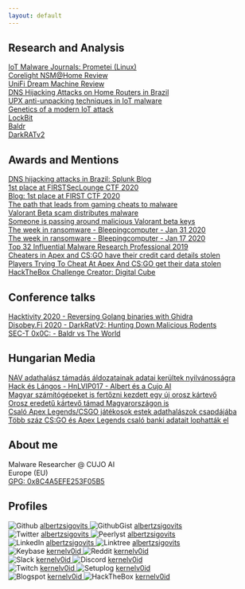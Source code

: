 ```yaml
---
layout: default
---
```

## Research and Analysis  

[IoT Malware Journals: Prometei (Linux)](https://cujo.com/iot-malware-journals-prometei-linux/)  
[Corelight NSM@Home Review](https://github.com/albertzsigovits/writeups/blob/main/corelight-nsm-home/README.md)  
[UniFi Dream Machine Review](https://www.linkedin.com/pulse/unifi-dream-machine-review-albert-zsigovits/)  
[DNS Hijacking Attacks on Home Routers in Brazil](https://cujo.com/dns-hijacking-attacks-on-home-routers-in-brazil/)  
[UPX anti-unpacking techniques in IoT malware](https://cujo.com/upx-anti-unpacking-techniques-in-iot-malware/)  
[Genetics of a modern IoT attack](https://cujo.com/genetics-of-a-modern-iot-attack/)  
[LockBit](https://news.sophos.com/en-us/2020/04/24/lockbit-ransomware-borrows-tricks-to-keep-up-with-revil-and-maze/)  
[Baldr](https://www.sophos.com/en-us/medialibrary/PDFs/technical-papers/baldr-vs-the-world.pdf)  
[DarkRATv2](https://github.com/albertzsigovits/malware-writeups/tree/master/DarkRATv2)  

## Awards and Mentions  

[DNS hijacking attacks in Brazil: Splunk Blog](https://www.splunk.com/en_us/blog/security/staff-picks-for-splunk-security-reading-february-2021.html)  
[1st place at FIRSTSecLounge CTF 2020](https://www.first.org/resources/papers/ctf-jun2020/last4ofus.pdf)  
[Blog: 1st place at FIRST CTF 2020](https://cujo.com/cujo-ai-labs-won-first-2020-virtual-challenge-competition/)  
[The path that leads from gaming cheats to malware](https://www.zdnet.com/article/security-blocking-the-path-that-leads-from-gaming-cheats-to-malware/)  
[Valorant Beta scam distributes malware](https://www.tomsguide.com/uk/news/valorant-beta-keygen-malware)  
[Someone is passing around malicious Valorant beta keys](https://www.cyberscoop.com/valorant-fake-beta-keys-riot-games/)  
[The week in ransomware - Bleepingcomputer - Jan 31 2020](https://www.bleepingcomputer.com/news/security/the-week-in-ransomware-january-31st-2020-taking-it-to-the-courts/)  
[The week in ransomware - Bleepingcomputer - Jan 17 2020](https://www.bleepingcomputer.com/news/security/the-week-in-ransomware-january-17th-2020-never-ends/)  
[Top 32 Influential Malware Research Professional 2019](https://static.peerlyst.com/image/upload/v1576213159/post-attachments/32_Influential_Malware_Research_Professionals_pkrtnw)  
[Cheaters in Apex and CS:GO have their credit card details stolen](https://www.dexerto.com/csgo/cheaters-in-apex-legends-and-csgo-have-credit-card-details-stolen-911769/)  
[Players Trying To Cheat At Apex And CS:GO get their data stolen](https://www.kotaku.com.au/2019/08/hundreds-of-players-trying-to-cheat-at-apex-legends-and-counter-strike-get-their-private-data-stolen/)  
[HackTheBox Challenge Creator: Digital Cube](https://app.hackthebox.eu/challenges/24)  

## Conference talks

[Hacktivity 2020 - Reversing Golang binaries with Ghidra](https://www.youtube.com/watch?v=_58WmVLALek&t=4h29m30s)  
[Disobey.Fi 2020 - DarkRatV2: Hunting Down Malicious Rodents](https://www.youtube.com/watch?v=7QfHX8aytTM)  
[SEC-T 0x0C: - Baldr vs The World](https://www.youtube.com/watch?v=k8mhjkBBw7w)  

## Hungarian Media

[NAV adathalász támadás áldozatainak adatai kerültek nyilvánosságra](https://hup.hu/index.php/cikkek/20201016/nav_phishing_tamadas_magyar_aldozatainak_adatai_kerultek_nyilvanossagra)  
[Hack és Lángos - HnLVIP017 - Albert és a Cujo AI](https://www.youtube.com/watch?v=O3mk8oRD-QI)  
[Magyar számítógépeket is fertőzni kezdett egy új orosz kártevő](https://pcforum.hu/hirek/21680/magyar-szamitogepeket-is-fertozni-kezdett-egy-uj-orosz-kartevo)  
[Orosz eredetű kártevő támad Magyarországon is](https://computerworld.hu/biztonsag/orosz-eredetu-kartevo-tamad-magyarorszagon-is-267556.html)  
[Csaló Apex Legends/CSGO játékosok estek adathalászok csapdájába](https://www.gamestar.hu/hir/apex-legends-csgo-csalas-adatlopas-267091.html)  
[Több száz CS:GO és Apex Legends csaló banki adatait lophatták el](https://esport1.hu/news/2019/08/15/csgo-counter-strike-apex-legends-csalok-banki-adatait-loptak-el-malware-oroberto)  

## About me  

Malware Researcher @ CUJO AI  
Europe (EU)  
[GPG: 0x8C4A5EFE253F05B5](http://pgp.mit.edu/pks/lookup?op=vindex&search=0x8C4A5EFE253F05B5)  

## Profiles  

![Github](https://albertzsigovits.github.io/assets/img/github.png)
<a href="https://github.com/albertzsigovits">
<span class="username">albertzsigovits</span>
</a> ![GithubGist](https://albertzsigovits.github.io/assets/img/github.png)
<a href="https://gist.github.com/albertzsigovits">
<span class="username">albertzsigovits</span>
</a>  
![Twitter](https://albertzsigovits.github.io/assets/img/twitter.png)
<a href="https://twitter.com/albertzsigovits">
<span class="username">albertzsigovits</span>
</a> ![Peerlyst](https://albertzsigovits.github.io/assets/img/peerlyst.png)
<a href="https://peerlyst.com/users/albert-zsigovits/">
<span class="username">albertzsigovits</span>
</a>  
![LinkedIn](https://albertzsigovits.github.io/assets/img/linkedin.png)
<a href="https://hu.linkedin.com/in/albertzsigovits">
<span class="username">albertzsigovits</span>
</a>  ![Linktree](https://albertzsigovits.github.io/assets/img/linktree.png)
<a href="https://linktree.com/albertzsigovits">
<span class="username">albertzsigovits</span>
</a>  
![Keybase](https://albertzsigovits.github.io/assets/img/keybase.png)
<a href="https://keybase.io/kernelv0id">
<span class="username">kernelv0id</span>
</a> ![Reddit](https://albertzsigovits.github.io/assets/img/reddit.png)
<a href="https://reddit.com/user/kernelv0id">
<span class="username">kernelv0id</span>
</a>  
![Slack](https://albertzsigovits.github.io/assets/img/slack.png)
<a href="https://slack.com/signin">
<span class="username">kernelv0id</span>
</a> ![Discord](https://albertzsigovits.github.io/assets/img/discord.png)
<a href="https://discordapp.com/login">
<span class="username">kernelv0id</span>
</a>  
![Twitch](https://albertzsigovits.github.io/assets/img/twitch.png)
<a href="https://twitch.tv/kernelv0id">
<span class="username">kernelv0id</span>
</a> ![Setuplog](https://albertzsigovits.github.io/assets/img/setuplog.png)
<a href="https://setuplog.io/setup/6XOrJ61M">
<span class="username">kernelv0id</span>
</a>  
![Blogspot](https://albertzsigovits.github.io/assets/img/blogger.png)
<a href="https://kernelv0id.blogspot.com">
<span class="username">kernelv0id</span>
</a>  ![HackTheBox](https://albertzsigovits.github.io/assets/img/htb.png)
<a href="https://app.hackthebox.eu/profile/7718">
<span class="username">kernelv0id</span>
</a>  
